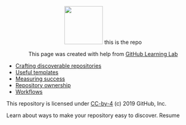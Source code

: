 <p align="center"><img width="100" src="https://lab.github.com/public/images/avatar.png"> this is the repo </p>

<p align="center">This page was created with help from <a href="https://lab.github.com/">GitHub Learning Lab</a></p>

- [Crafting discoverable repositories](discoverable/)
- [Useful templates](templates/)
- [Measuring success](metrics/)
- [Repository ownership](repo-ownership/)
- [Workflows](workflows/)

This repository is licensed under [CC-by-4](../LICENSE) (c) 2019 GitHub, Inc.

Learn about ways to make your repository easy to discover.
Resume
